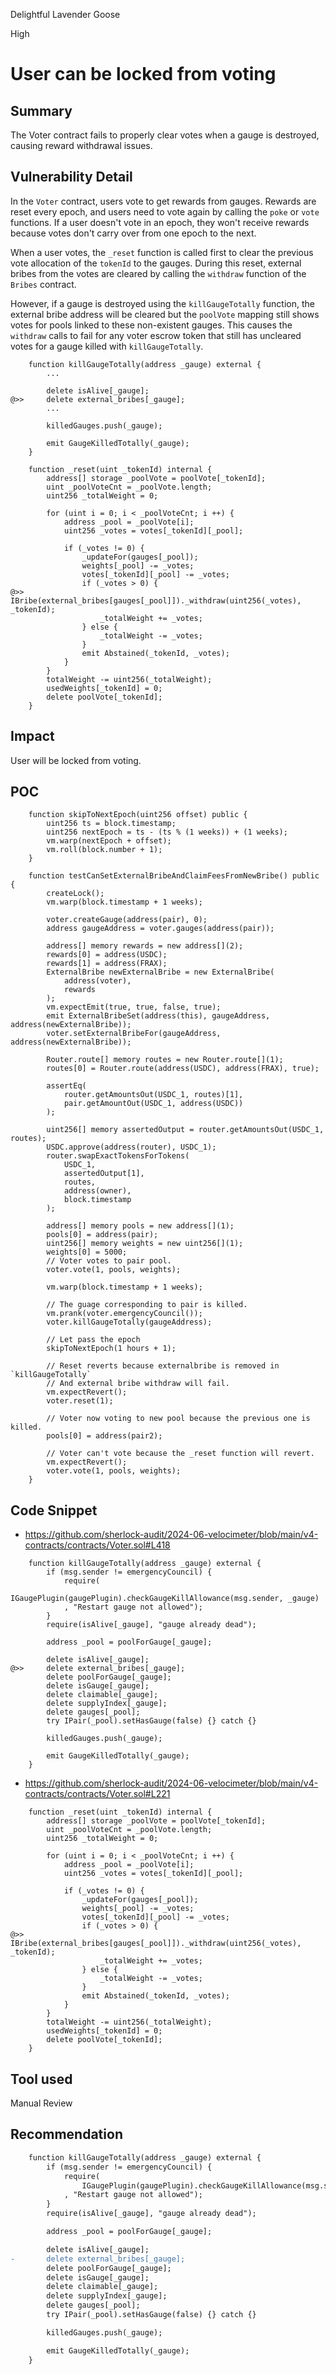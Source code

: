 Delightful Lavender Goose

High

# User can be locked from voting

## Summary
The Voter contract fails to properly clear votes when a gauge is destroyed, causing reward withdrawal issues.

## Vulnerability Detail
In the `Voter` contract, users vote to get rewards from gauges. Rewards are reset every epoch, and users need to vote again by calling the `poke` or `vote` functions. If a user doesn't vote in an epoch, they won't receive rewards because votes don't carry over from one epoch to the next.

When a user votes, the `_reset` function is called first to clear the previous vote allocation of the `tokenId` to the gauges. During this reset, external bribes from the votes are cleared by calling the `withdraw` function of the `Bribes` contract.

However, if a gauge is destroyed using the `killGaugeTotally` function, the external bribe address will be cleared but the `poolVote` mapping still shows votes for pools linked to these non-existent gauges. This causes the `withdraw` calls to fail for any voter escrow token that still has uncleared votes for a gauge killed with `killGaugeTotally`.

```solidity
    function killGaugeTotally(address _gauge) external {
        ...

        delete isAlive[_gauge];
@>>     delete external_bribes[_gauge];
        ...

        killedGauges.push(_gauge);

        emit GaugeKilledTotally(_gauge);
    }

    function _reset(uint _tokenId) internal {
        address[] storage _poolVote = poolVote[_tokenId];
        uint _poolVoteCnt = _poolVote.length;
        uint256 _totalWeight = 0;

        for (uint i = 0; i < _poolVoteCnt; i ++) {
            address _pool = _poolVote[i];
            uint256 _votes = votes[_tokenId][_pool];

            if (_votes != 0) {
                _updateFor(gauges[_pool]);
                weights[_pool] -= _votes;
                votes[_tokenId][_pool] -= _votes;
                if (_votes > 0) {
@>>                 IBribe(external_bribes[gauges[_pool]])._withdraw(uint256(_votes), _tokenId);
                    _totalWeight += _votes;
                } else {
                    _totalWeight -= _votes;
                }
                emit Abstained(_tokenId, _votes);
            }
        }
        totalWeight -= uint256(_totalWeight);
        usedWeights[_tokenId] = 0;
        delete poolVote[_tokenId];
    }
```    
## Impact
User will be locked from voting.

## POC
```solidity
    function skipToNextEpoch(uint256 offset) public {
        uint256 ts = block.timestamp;
        uint256 nextEpoch = ts - (ts % (1 weeks)) + (1 weeks);
        vm.warp(nextEpoch + offset);
        vm.roll(block.number + 1);
    }

    function testCanSetExternalBribeAndClaimFeesFromNewBribe() public {
        createLock();
        vm.warp(block.timestamp + 1 weeks);

        voter.createGauge(address(pair), 0);
        address gaugeAddress = voter.gauges(address(pair));

        address[] memory rewards = new address[](2);
        rewards[0] = address(USDC);
        rewards[1] = address(FRAX);
        ExternalBribe newExternalBribe = new ExternalBribe(
            address(voter),
            rewards
        );
        vm.expectEmit(true, true, false, true);
        emit ExternalBribeSet(address(this), gaugeAddress, address(newExternalBribe));
        voter.setExternalBribeFor(gaugeAddress, address(newExternalBribe));

        Router.route[] memory routes = new Router.route[](1);
        routes[0] = Router.route(address(USDC), address(FRAX), true);

        assertEq(
            router.getAmountsOut(USDC_1, routes)[1],
            pair.getAmountOut(USDC_1, address(USDC))
        );

        uint256[] memory assertedOutput = router.getAmountsOut(USDC_1, routes);
        USDC.approve(address(router), USDC_1);
        router.swapExactTokensForTokens(
            USDC_1,
            assertedOutput[1],
            routes,
            address(owner),
            block.timestamp
        );

        address[] memory pools = new address[](1);
        pools[0] = address(pair);
        uint256[] memory weights = new uint256[](1);
        weights[0] = 5000;
        // Voter votes to pair pool.
        voter.vote(1, pools, weights);

        vm.warp(block.timestamp + 1 weeks);

        // The guage corresponding to pair is killed.
        vm.prank(voter.emergencyCouncil());
        voter.killGaugeTotally(gaugeAddress);

        // Let pass the epoch
        skipToNextEpoch(1 hours + 1);

        // Reset reverts because externalbribe is removed in `killGaugeTotally`
        // And external bribe withdraw will fail.
        vm.expectRevert();
        voter.reset(1);

        // Voter now voting to new pool because the previous one is killed.
        pools[0] = address(pair2);

        // Voter can't vote because the _reset function will revert.
        vm.expectRevert();
        voter.vote(1, pools, weights);
    }

```
## Code Snippet
- https://github.com/sherlock-audit/2024-06-velocimeter/blob/main/v4-contracts/contracts/Voter.sol#L418
```solidity
    function killGaugeTotally(address _gauge) external {
        if (msg.sender != emergencyCouncil) {
            require(
                IGaugePlugin(gaugePlugin).checkGaugeKillAllowance(msg.sender, _gauge)
            , "Restart gauge not allowed");
        }
        require(isAlive[_gauge], "gauge already dead");

        address _pool = poolForGauge[_gauge];

        delete isAlive[_gauge];
@>>     delete external_bribes[_gauge];
        delete poolForGauge[_gauge];
        delete isGauge[_gauge];
        delete claimable[_gauge];
        delete supplyIndex[_gauge];
        delete gauges[_pool];
        try IPair(_pool).setHasGauge(false) {} catch {}

        killedGauges.push(_gauge);

        emit GaugeKilledTotally(_gauge);
    }
```
- https://github.com/sherlock-audit/2024-06-velocimeter/blob/main/v4-contracts/contracts/Voter.sol#L221
```solidity
    function _reset(uint _tokenId) internal {
        address[] storage _poolVote = poolVote[_tokenId];
        uint _poolVoteCnt = _poolVote.length;
        uint256 _totalWeight = 0;

        for (uint i = 0; i < _poolVoteCnt; i ++) {
            address _pool = _poolVote[i];
            uint256 _votes = votes[_tokenId][_pool];

            if (_votes != 0) {
                _updateFor(gauges[_pool]);
                weights[_pool] -= _votes;
                votes[_tokenId][_pool] -= _votes;
                if (_votes > 0) {
@>>                 IBribe(external_bribes[gauges[_pool]])._withdraw(uint256(_votes), _tokenId);
                    _totalWeight += _votes;
                } else {
                    _totalWeight -= _votes;
                }
                emit Abstained(_tokenId, _votes);
            }
        }
        totalWeight -= uint256(_totalWeight);
        usedWeights[_tokenId] = 0;
        delete poolVote[_tokenId];
    }
```
## Tool used

Manual Review

## Recommendation
```diff
    function killGaugeTotally(address _gauge) external {
        if (msg.sender != emergencyCouncil) {
            require(
                IGaugePlugin(gaugePlugin).checkGaugeKillAllowance(msg.sender, _gauge)
            , "Restart gauge not allowed");
        }
        require(isAlive[_gauge], "gauge already dead");

        address _pool = poolForGauge[_gauge];

        delete isAlive[_gauge];
-       delete external_bribes[_gauge];
        delete poolForGauge[_gauge];
        delete isGauge[_gauge];
        delete claimable[_gauge];
        delete supplyIndex[_gauge];
        delete gauges[_pool];
        try IPair(_pool).setHasGauge(false) {} catch {}

        killedGauges.push(_gauge);

        emit GaugeKilledTotally(_gauge);
    }
```

